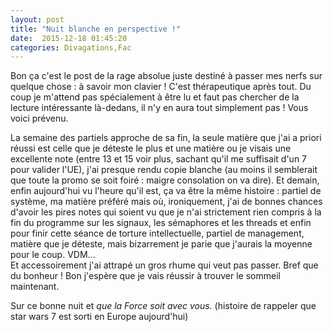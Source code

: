 ```yaml
---
layout: post
title: "Nuit blanche en perspective !"
date:  2015-12-18 01:45:20
categories: Divagations,Fac
---
```

Bon ça c'est le post de la rage absolue juste destiné à passer mes nerfs sur quelque chose : à savoir mon clavier ! C'est thérapeutique après tout.  Du coup je m'attend pas spécialement à être lu et faut pas chercher de la lecture intéressante là-dedans, il n'y en aura tout simplement pas ! Vous voici prévenu.

La semaine des partiels approche de sa fin, la seule matière que j'ai a priori réussi est celle que je déteste le plus et une matière ou je visais une excellente note (entre 13 et 15 voir plus, sachant qu'il me suffisait d'un 7 pour valider l'UE), j'ai presque rendu copie blanche (au moins il semblerait que toute la promo se soit foiré : maigre consolation on va dire). Et demain, enfin aujourd'hui vu l'heure qu'il est, ça va être la même histoire : partiel de système, ma matière préféré mais où, ironiquement, j'ai de bonnes chances d'avoir les pires notes qui soient vu que je n'ai strictement rien compris à la fin du programme sur les signaux, les sémaphores et les threads et enfin pour finir cette séance de torture intellectuelle, partiel de management, matière que je déteste, mais bizarrement je parie que j'aurais la moyenne pour le coup. VDM...  
Et accessoirement j'ai attrapé un gros rhume qui veut pas passer. Bref que du bonheur ! Bon j'espère que je vais réussir à trouver le sommeil maintenant.

Sur ce bonne nuit et _que la Force soit avec vous._ (histoire de rappeler que star wars 7 est sorti en Europe aujourd'hui)
